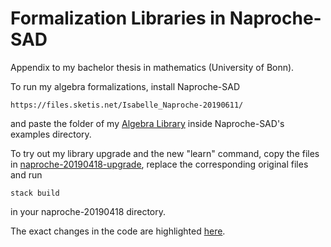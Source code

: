 # Formalization Libraries in Naproche-SAD
Appendix to my bachelor thesis in mathematics (University of Bonn).

To run my algebra formalizations, install Naproche-SAD
```
https://files.sketis.net/Isabelle_Naproche-20190611/
```
and paste the folder of my [Algebra Library](./naproche-20190418-original/examples/AlgebraLibrary) inside Naproche-SAD's examples directory.

To try out my library upgrade and the new "learn" command, copy the files in [naproche-20190418-upgrade](./naproche-20190418-upgrade), replace the corresponding original files and run
```
stack build
```
in your naproche-20190418 directory.

The exact changes in the code are highlighted [here](https://github.com/Erik-Pi/Formalization-Libraries-in-Naproche-SAD/commit/c13e50702f619757f28fcb67d60c8251b51882fb).
